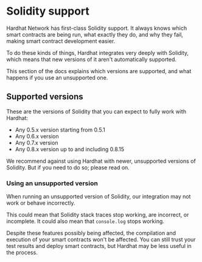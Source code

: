 # Solidity support

Hardhat Network has first-class Solidity support. It always knows which smart contracts are being run, what exactly they do, and why they fail, making smart contract development easier.

To do these kinds of things, Hardhat integrates very deeply with Solidity, which means that new versions of it aren't automatically supported.

This section of the docs explains which versions are supported, and what happens if you use an unsupported one.

## Supported versions

These are the versions of Solidity that you can expect to fully work with Hardhat:

- Any 0.5.x version starting from 0.5.1
- Any 0.6.x version
- Any 0.7.x version
- Any 0.8.x version up to and including 0.8.15

We recommend against using Hardhat with newer, unsupported versions of Solidity. But if you need to do so; please read on.

### Using an unsupported version

When running an unsupported version of Solidity, our integration may not work or behave incorrectly.

This could mean that Solidity stack traces stop working, are incorrect, or incomplete. It could also mean that `console.log` stops working.

Despite these features possibly being affected, the compilation and execution of your smart contracts won't be affected. You can still trust your test results and deploy smart contracts, but Hardhat may be less useful in the process.

